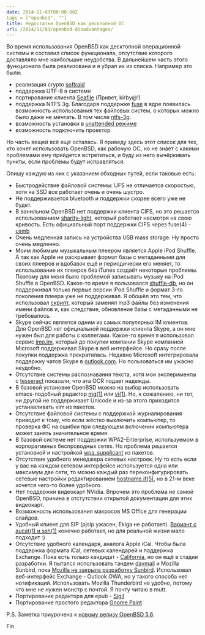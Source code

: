 ```yaml
---
date: 2014-11-03T00:00:00Z
tags = ["openbsd", ""]
title: Недостатки OpenBSD как десктопной ОС
url: /2014/11/03/openbsd-disadvantages/
---
```


Во время использования OpenBSD как десктопной операционной системы
я составил список функционала, отсутствие которого
доставляло мне наибольшие неудобства. В дальнейшем часть этого
функционала была реализована и я убрал их из списка.
Например это были:

- реализация crypto [softraid](http://www.openbsd.org/cgi-bin/man.cgi/OpenBSD-current/man4/softraid.4?query=softraid)
- поддержка UTF-8 в системе
- портирование клиента [Seafile](http://ports.su/net/seafile) (Привет, kirby@!)
- поддержка NTFS 3g. Благодаря поддержке [fuse](http://www.openbsd.org/cgi-bin/man.cgi/OpenBSD-current/man4/fuse.4?query=fuse) в ядре появилась возможность использования тех файловых систем,
о которых можно было даже не мечтать. В том числе [ntfs-3g](http://ports.su/sysutils/ntfs-3g).
- возможность установки в [unattended режиме](http://www.openbsd.org/cgi-bin/man.cgi/OpenBSD-current/man8/autoinstall.8?query=autoinstall)
- возможность подключить проектор

Но часть вещей всё ещё осталась.
Я приведу здесь этот список для тех, кто хочет использовать OpenBSD,
как рабочую ОС, но не знает с какими проблемами ему прийдется встретиться,
и буду из него вычёркивать пункты, если проблемы будут исправляться.

Опишу каждую из них с указанием обходных путей, если таковые есть:

* Быстродействие файловой системы: UFS не отличается скоростью, хотя
на SSD все работает очень и очень шустро.
* Не поддерживается bluetooth и поддержки скорее всего уже не будет.
* В ванильном OpenBSD нет поддержки клиента CIFS, но это решается
использованием [sharity-light](http://ports.su/net/sharity-light),
который работает несмотря на свою кривость. Есть официальный порт
поддержки CIFS через fuse(4) - [usmb](http://ports.su/sysutils/usmb)
* Очень медленная запись на устройства USB mass storage. Ну просто очень медленно.
* Моим любимым музыкальным плеером является Apple iPod Shuffle.
А так как Apple не раскрывает формат базы с метаданными для своих плееров и вдобавок
ещё и периодически его меняет, то использование их плееров без iTunes создаёт некоторые проблемы.
Поэтому для меня было проблемой записывать музыку на iPod Shuffle в OpenBSD.
Какое-то время я пользовался [shuffle-db](http://shuffle-db.sourceforge.net),
но он поддерживал только первые версии iPod Shuffle и формат 3-го поколения
плеера уже не поддерживал. Я обошёл это тем, что использовал [скрипт](https://github.com/ligurio/ipodsync),
который заменял mp3 файлы без изменения имени файлов и, как следствие,
обновление базы с метаданными не требовалось.
* Skype сейчас является одним из самых популярных IM клиентов.
Для OpenBSD нет официальной поддержки клиента Skype, а он мне нужен был для работы с коллегами.
Какое-то время я использовал сервис [imo.im](http://imo.im), который до покупки компании Skype
компанией Microsoft поддерживал Skype в веб интерфейсе. Но сразу после покупки поддержка прекратилась.
Недавно Microsoft интегрировала поддержку чатов Skype в [outlook.com](http://outlook.com).
Но пользоваться им ужасно неудобно.
* Отсутствие системы распознавания текста, хотя мои эксперименты с [tesseract](http://ports.su/graphics/tesseract)
показали, что эта OCR подает надежды.
* В базовой установке OpenBSD можно на выбор использовать emacs-подобный редактор [mg(1)](http://www.openbsd.org/cgi-bin/man.cgi?query=mg&apropos=0&sektion=0&manpath=OpenBSD+Current&arch=i386&format=html)
или [vi(1)](http://www.openbsd.org/cgi-bin/man.cgi?query=vi&apropos=0&sektion=0&manpath=OpenBSD+Current&arch=i386&format=html).  Но, к сожалению, ни тот, ни другой
не поддерживает Unicode и из-за этого приходится устанавливать vim из пакетов.
* Отсутствие файловой системы с поддержкой журналирования приводит к тому,
что если жёстко выключить компьютер, то проверка ФС на ошибки
при следующем включении компьютера может занять значительное время.
* В базовой системе нет поддержки WPA2-Enterprise, используемом в корпоративных беспроводных сетях.
Но проблема решается установкой и настройкой [wpa_supplicant](http://ports.su/security/wpa_supplicant) из пакетов.
* Отсутствие удобного менеджера сетевых настроек. Ну то есть
если у вас на каждом сетевом интерфейсе используется одна или максимум две
сети, то можно каждый раз переконфигурировать сетевые настройки редактированием [hostname.if(5)](http://www.openbsd.org/cgi-bin/man.cgi/OpenBSD-current/man5/hostname.if.5?query=hostname%2eif&sec=5),
но в 21-м веке хочется чего-то более удобного.
* Нет поддержки видеокарт NVidia. Впрочем это проблема не самой OpenBSD,
причина в отстутствии открытой документации для этих видеокарт.
* Возможность использования макросов MS Office для генерации слайдов.
* Удобный клиент для SIP (pjsip ужасен, Ekiga не работает).
[Вариант с aucat(1) и ssh(1)](http://article.gmane.org/gmane.os.openbsd.misc/159482) конечно работает, но для реальной жизни мало подходит :)
* Отсутствие удобного календаря, аналога Apple iCal. Чтобы была поддержка формата iCal,
сетевых календарей и поддержка Exchange. Пока есть только кандидат -
[California](https://wiki.gnome.org/Apps/California),
но он ещё в стадии разработки. Я пытался использовать тандем [davmail](http://davmail.sourceforge.net/)
и Mozilla Sunbird, пока [Mozilla не закрыла разработку Sunbird](https://support.mozilla.org/en-US/kb/calendar-lightning-and-sunbird-faq). Использовал веб-интерфейс Exchange - Outlook OWA, но у такого способа нет нотификаций.
Использовать Mozilla Thunderbird не удобно, потому что мне не нужен монстр с
почтой. Я почту читаю в mutt.
* Портирование редактора для epub - [Sigil](http://code.google.com/p/sigil/)
* Портирование простого редактора [Gnome Paint](https://code.google.com/p/gnome-paint/)
<!-- мне не нравится недружелюбность разработчиков к конечным пользователям, warn when battery is over [shutdownd](https://github.com/jcs/shutdownd) -->

P.S. Заметка приурочена к [новому релизу OpenBSD 5.6](http://www.openbsd.org/56.html).

Fin
